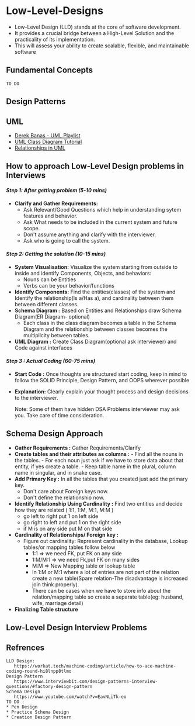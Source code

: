 # Low-Level-Designs

- Low-Level Design (LLD) stands at the core of software development.
- It provides a crucial bridge between a High-Level Solution and the practicality of its implementation. 
- This will assess your ability to create scalable, flexible, and maintainable software

## Fundamental Concepts
    TO DO
## Design Patterns

## UML
- [Derek Banas - UML Playlist](https://www.youtube.com/playlist?list=PLGLfVvz_LVvQ5G-LdJ8RLqe-ndo7QITYc)
- [UML Class Diagram Tutorial](https://www.scaler.com/topics/software-engineering/Drawing-uml-diagrams-online/)
- [Relationships in UML](https://blog.visual-paradigm.com/what-are-the-six-types-of-relationships-in-uml-class-diagrams/)

## How to approach Low-Level Design problems in Interviews

#### *Step 1: After getting problem (5-10 mins)*

* **Clarify and Gather Requirements:**
    - Ask Relevant/Good Questions which help in understanding sytem features and behavior.
    - Ask What needs to be included in the current  system and future scope.
    - Don't assume anything and clarify with the interviewer.
    - Ask who is going to call the system.
      
#### *Step 2: Getting the solution (10-15 mins)*

* **System Visualisation:** Visualize the system starting from outside to inside and identify Components, Objects, and behaviors:
    -  Nouns can be Entities
    -  Verbs can be your behavior/functions
* **Identify Components:** Find the entities(classes) of the system and Identify the  relationship(Is a/Has a), and cardinality between them between different classes.
* **Schema Diagram :** Based on Entities and Relationships draw Schema Diagram(ER Diagram- optional)
    - Each class in the class diagram becomes a table in the Schema Diagram and the relationship between classes becomes the multiplicity between tables.
* **UML Diagram :** Create Class Diagram(optional ask interviewer)  and Code against interfaces
  
#### *Step 3 : Actual Coding (60-75 mins)*

* **Start Code :** Once thoughts are structured start coding, keep in mind to follow the SOLID Principle, Design Pattern, and OOPS wherever possible
* **Explanation:** Clearly explain your thought process and design decisions to the interviewer.

  Note: Some of them have hidden DSA Problems interviewer may ask you. Take care of time consideration.
  
## Schema Design Approach

* **Gather Requirements :** Gather Requirements/Clarify
* **Create tables and their attributes as columns :**
      - Find all the nouns in the tables.
      - For each noun just ask if we have to store data about that entity, if yes create a table.
      - Keep table name in the plural, column name in singular, and in snake case.
* **Add Primary Key :** In all the tables that you created just add the primary key.
  - Don't care about Foreign keys now.
  - Don't define the relationship now.
* **Identify Relationship Using Cardinality :** Find two entities and decide how they are related ( 1:1, 1:M, M:1, M:M )
    - go left to right put 1 on left side
    - go right to left and put 1 on the right side
    - if M is on any side put M on that side
* **Cardinality of Relationships/ Foreign key :**
    - Figure out cardinality: Represent cardinality in the database, Lookup tables/or mapping tables follow below
        - 1:1 => we need FK, put FK on any side
        - 1:M/M:1 => we need Fk,put FK on many sides
        - M:M => New Mapping table or lookup table
        - In 1:M or M:1 where a lot of entries are not part of the relation create a new table(Spare relation-The disadvantage is increased join think properly).
        - There can be cases when we have to store info about the relation/mapping table so create a separate table(eg: husband, wife, marriage detail)
* **Finalizing Table structure**

## Low-Level Design Interview Problems





## Refrences
 ~~~
 LLD Design:
    https://workat.tech/machine-coding/article/how-to-ace-machine-coding-round-hi8lnpp8tlmo
 Design Pattern
    https://www.interviewbit.com/design-patterns-interview-questions/#factory-design-pattern
 Schema Design
    https://www.youtube.com/watch?v=EavNLiTk-eo
 TO DO :
 * Pen Design
 * Practice Schema Design
 * Creation Design Pattern
~~~
